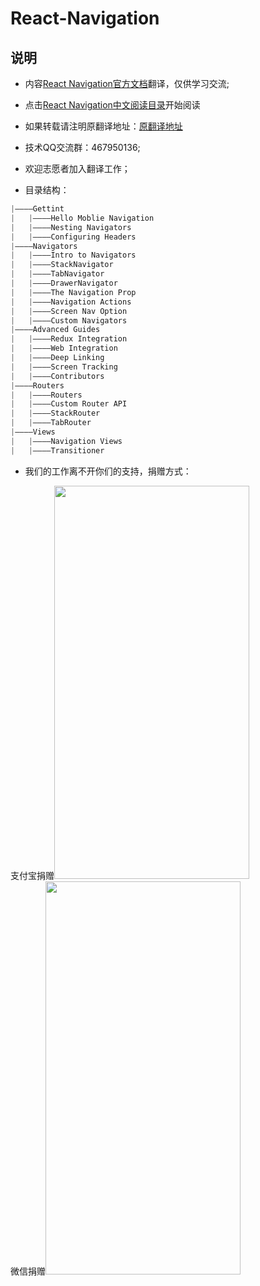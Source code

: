 # React-Navigation

## 说明
* 内容[React Navigation官方文档][1]翻译，仅供学习交流;
* 点击[React Navigation中文阅读目录][2]开始阅读


* 如果转载请注明原翻译地址：[原翻译地址][2]
* 技术QQ交流群：467950136;
* 欢迎志愿者加入翻译工作；
* 目录结构：
```js
|————Gettint
|   |————Hello Moblie Navigation
|   |————Nesting Navigators
|   |————Configuring Headers
|————Navigators
|   |————Intro to Navigators
|   |————StackNavigator
|   |————TabNavigator
|   |————DrawerNavigator
|   |————The Navigation Prop
|   |————Navigation Actions
|   |————Screen Nav Option
|   |————Custom Navigators
|————Advanced Guides
|   |————Redux Integration
|   |————Web Integration
|   |————Deep Linking
|   |————Screen Tracking
|   |————Contributors
|————Routers
|   |————Routers
|   |————Custom Router API
|   |————StackRouter
|   |————TabRouter
|————Views
|   |————Navigation Views
|   |————Transitioner
```
* 我们的工作离不开你们的支持，捐赠方式：
<div>
<a style="display:inline-block">支付宝捐赠<img src='https://csdn-code.oss.aliyuncs.com/php-upload-images/20170811-2308-2845-6051/IMG_20170811_230649.jpg' padding-top=65px padding-left=18px width=312px height=629px/></a>
<a style="display:inline-block">微信捐赠<img src='https://csdn-code.oss.aliyuncs.com/php-upload-images/20170811-2311-15987-5327/Screenshot_2017-08-11-23-10-52-44.png' padding-top=65px padding-left=18px width=312px height=629px/></a>
</div>


[1]:https://reactnavigation.org/docs
[2]:https://github.com/jiarWang/React-Navigation
